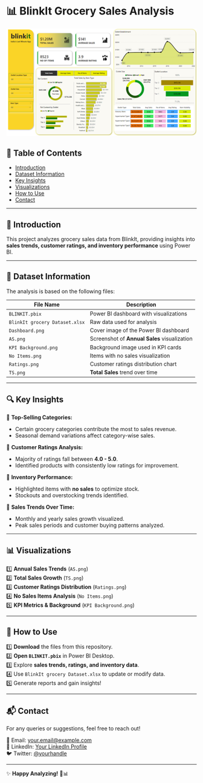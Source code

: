# 📊 BlinkIt Grocery Sales Analysis

![Dashboard](./Dashboard.png)

## 📌 Table of Contents
- [Introduction](#introduction)
- [Dataset Information](#dataset-information)
- [Key Insights](#key-insights)
- [Visualizations](#visualizations)
- [How to Use](#how-to-use)
- [Contact](#contact)

---

## 📢 Introduction  
This project analyzes grocery sales data from BlinkIt, providing insights into **sales trends, customer ratings, and inventory performance** using Power BI.

---

## 📂 Dataset Information  
The analysis is based on the following files:  

| File Name                      | Description                                      |
|---------------------------------|--------------------------------------------------|
| `BLINKIT.pbix`                 | Power BI dashboard with visualizations          |
| `BlinkIt grocery Dataset.xlsx` | Raw data used for analysis                      |
| `Dashboard.png`                | Cover image of the Power BI dashboard           |
| `AS.png`                        | Screenshot of **Annual Sales** visualization    |
| `KPI Background.png`            | Background image used in KPI cards              |
| `No Items.png`                  | Items with no sales visualization               |
| `Ratings.png`                    | Customer ratings distribution chart            |
| `TS.png`                         | **Total Sales** trend over time                |

---

## 🔍 Key Insights  

📌 **Top-Selling Categories:**  
- Certain grocery categories contribute the most to sales revenue.  
- Seasonal demand variations affect category-wise sales.  

📌 **Customer Ratings Analysis:**  
- Majority of ratings fall between **4.0 - 5.0**.  
- Identified products with consistently low ratings for improvement.  

📌 **Inventory Performance:**  
- Highlighted items with **no sales** to optimize stock.  
- Stockouts and overstocking trends identified.  

📌 **Sales Trends Over Time:**  
- Monthly and yearly sales growth visualized.  
- Peak sales periods and customer buying patterns analyzed.  

---

## 📊 Visualizations  

1️⃣ **Annual Sales Trends** (`AS.png`)  
2️⃣ **Total Sales Growth** (`TS.png`)  
3️⃣ **Customer Ratings Distribution** (`Ratings.png`)  
4️⃣ **No Sales Items Analysis** (`No Items.png`)  
5️⃣ **KPI Metrics & Background** (`KPI Background.png`)  

---

## 🚀 How to Use  

1️⃣ **Download** the files from this repository.  
2️⃣ **Open `BLINKIT.pbix`** in Power BI Desktop.  
3️⃣ Explore **sales trends, ratings, and inventory data**.  
4️⃣ Use `BlinkIt grocery Dataset.xlsx` to update or modify data.  
5️⃣ Generate reports and gain insights!  

---

## 📬 Contact  
For any queries or suggestions, feel free to reach out!  

📧 Email: your.email@example.com  
🔗 LinkedIn: [Your LinkedIn Profile](https://www.linkedin.com/)  
🐦 Twitter: [@yourhandle](https://twitter.com/)  

---

✨ **Happy Analyzing!** 🚀📊  
